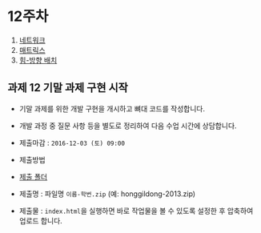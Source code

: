 12주차
===

1. [네트워크](./01_network.md)
2. [매트릭스](./02_매트릭스.md)
3. [힘-방향 배치](./03_force.md)


## 과제 12 기말 과제 구현 시작

- 기말 과제를 위한 개발 구현을 개시하고 뼈대 코드를 작성합니다.
- 개발 과정 중 질문 사항 등을 별도로 정리하여 다음 수업 시간에 상담합니다.


- 제출마감 : `2016-12-03 (토) 09:00`
- 제출방법
 - [제출 폴더](https://www.dropbox.com/request/vfTqcq7F09RQUyLc255Z)
 - 제출명 : 파일명 `이름-학번.zip` (예: honggildong-2013.zip)
 - 제출물 : `index.html`을 실행하면 바로 작업물을 볼 수 있도록 설정한 후 압축하여 업로드 합니다.
